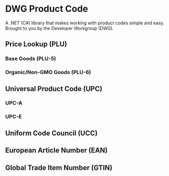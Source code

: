 # DWG Product Code

A .NET (C#) library that makes working with product codes simple and easy. Brought to you by the Developer Workgroup (DWG).

## Price Lookup (PLU)

### Base Goods (PLU-5)

### Organic/Non-GMO Goods (PLU-6)

## Universal Product Code (UPC)

### UPC-A

### UPC-E

## Uniform Code Council (UCC)

## European Article Number (EAN)

## Global Trade Item Number (GTIN)
